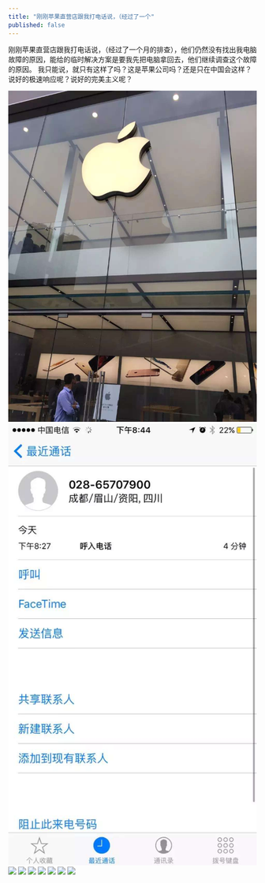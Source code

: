 ```yaml
---
title: "刚刚苹果直营店跟我打电话说，（经过了一个"
published: false
---
```

刚刚苹果直营店跟我打电话说，（经过了一个月的排查），他们仍然没有找出我电脑故障的原因，能给的临时解决方案是要我先把电脑拿回去，他们继续调查这个故障的原因。
我只能说，就只有这样了吗？这是苹果公司吗？还是只在中国会这样？说好的极速响应呢？说好的完美主义呢？

![](./1.jpg)
![](./2.jpg)
![](./3.jpg)
![](./4.jpg)
![](./5.jpg)
![](./6.jpg)
![](./7.jpg)
![](./8.jpg)
![](./9.jpg)
